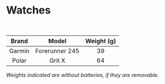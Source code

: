 # Watches

<br>

|    Brand    |      Model       | Weight (g) |
| :---------: | :--------------: | :--------: |
| Garmin | Forerunner 245 | 39 |
| Polar | Grit X | 64 |

_Weights indicated are without batteries, if they are removable._